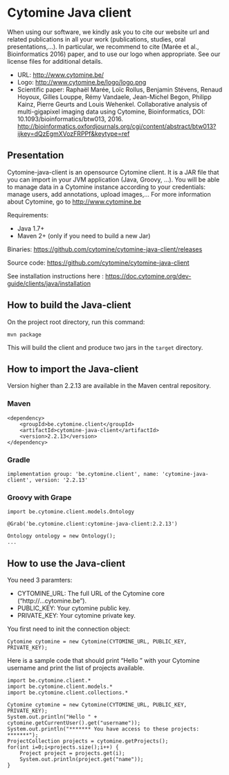 # Cytomine Java client

When using our software, we kindly ask you to cite our website url and related publications in all your work (publications, studies, oral presentations,...). In particular, we recommend to cite (Marée et al., Bioinformatics 2016) paper, and to use our logo when appropriate. See our license files for additional details.

- URL: http://www.cytomine.be/
- Logo: http://www.cytomine.be/logo/logo.png
- Scientific paper: Raphaël Marée, Loïc Rollus, Benjamin Stévens, Renaud Hoyoux, Gilles Louppe, Rémy Vandaele, Jean-Michel Begon, Philipp Kainz, Pierre Geurts and Louis Wehenkel. Collaborative analysis of multi-gigapixel imaging data using Cytomine, Bioinformatics, DOI: 10.1093/bioinformatics/btw013, 2016. http://bioinformatics.oxfordjournals.org/cgi/content/abstract/btw013?ijkey=dQzEgmXVozFRPPf&keytype=ref 

## Presentation

Cytomine-java-client is an opensource Cytomine client.  It is a JAR file that you can import in your JVM application (Java, Groovy, …). You will be able to manage data in a Cytomine instance according to your credentials: manage users, add annotations, upload images,...
For more information about Cytomine, go to http://www.cytomine.be

Requirements:
* Java 1.7+
* Maven 2+ (only if you need to build a new Jar)

Binaries: https://github.com/cytomine/cytomine-java-client/releases

Source code: https://github.com/cytomine/cytomine-java-client

See installation instructions here : https://doc.cytomine.org/dev-guide/clients/java/installation

## How to build the Java-client

On the project root directory, run this command:

    mvn package

This will build the client and produce two jars in the `target` directory.

## How to import the Java-client

Version higher than 2.2.13 are available in the Maven central repository. 

### Maven
    <dependency>
        <groupId>be.cytomine.client</groupId>
        <artifactId>cytomine-java-client</artifactId>
        <version>2.2.13</version>
    </dependency>

### Gradle

    implementation group: 'be.cytomine.client', name: 'cytomine-java-client', version: '2.2.13'

### Groovy with Grape

    import be.cytomine.client.models.Ontology

    @Grab('be.cytomine.client:cytomine-java-client:2.2.13')

    Ontology ontology = new Ontology();
    ...

## How to use the Java-client

You need 3 paramters:
* CYTOMINE_URL: The full URL of the Cytomine core (“http://...cytomine.be”).
* PUBLIC_KEY: Your cytomine public key.
* PRIVATE_KEY: Your cytomine private key. 

You first need to init the connection object:    
    
    Cytomine cytomine = new Cytomine(CYTOMINE_URL, PUBLIC_KEY, PRIVATE_KEY);

Here is a sample code that should print “Hello ” with your Cytomine username and print the list of projects available.

    import be.cytomine.client.*
    import be.cytomine.client.models.*
    import be.cytomine.client.collections.*
  
    Cytomine cytomine = new Cytomine(CYTOMINE_URL, PUBLIC_KEY, PRIVATE_KEY);
    System.out.println("Hello " + cytomine.getCurrentUser().get("username"));
    System.out.println("******* You have access to these projects: *******");
    ProjectCollection projects = cytomine.getProjects();
    for(int i=0;i<projects.size();i++) {
        Project project = projects.get(i);
        System.out.println(project.get("name"));
    }
